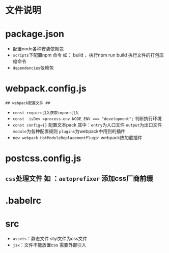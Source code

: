 文件说明
==========

# package.json #

*    配置node各种安装依赖包
*    `scripts`下配置npm 命令 如： build ，执行npm run build  执行文件的打包压缩命令
*    `dependencies`依赖包

# webpack.config.js #

`## webpack配置文件 ##`
*    `const require引入获取import引入`
*    `const  isDev =process.env.NODE_ENV === "development";` 判断执行环境
*    `const config={}` 配置文本pack  其中：`entry`为入口文件 `output`为出口文件 `module`为各种配置规则 `plugins`为webpack中用到的插件
*    `new webpack.HotModuleReplacementPlugin` webpack热加载插件

# postcss.config.js #

## `css`处理文件 如 ：`autoprefixer` 添加css厂商前缀

# .babelrc #


# src #
*    `assets`：静态文件  styl文件为css文件
*    `jsx`：文件不能放置css 需要外部引入
